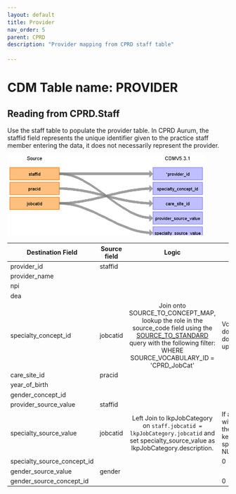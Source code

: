 ```yaml
---
layout: default
title: Provider
nav_order: 5
parent: CPRD
description: "Provider mapping from CPRD staff table"

---
```


# CDM Table name: PROVIDER

## Reading from CPRD.Staff

Use the staff table to populate the provider table. In CPRD Aurum, the staffid field represents the unique identifier given to the practice staff member entering the data, it does not necessarily represent the provider.  

![](images/provider.png)

| Destination Field | Source field | Logic | Comment field |
| --- | --- | :---: | --- |
| provider_id | staffid |  |  |
| provider_name |  |  |  |
| npi |  |  |  |
| dea |  |  |  |
| specialty_concept_id | jobcatid | Join onto SOURCE_TO_CONCEPT_MAP, lookup the role in the source_code field using the [SOURCE_TO_STANDARD](https://github.com/OHDSI/ETL-LambdaBuilder/blob/master/docs/Standard%20Queries/SOURCE_TO_STANDARD.sql) query with the following filter:    WHERE SOURCE_VOCABULARY_ID = 'CPRD_JobCat'| Vocabulary located in docs folder at path docs/CPRD_Aurum/vocab updates |
| care_site_id | pracid |  |  |
| year_of_birth |  |  |  |
| gender_concept_id |  |  |  |
| provider_source_value | staffid |  |  |
| specialty_source_value | jobcatid | Left Join to lkpJobCategory on `staff.jobcatid = lkpJobCategory.jobcatid` and set specialty_source_value as lkpJobCategory.description. | If a staffed has a jobcatid without a description in the lkpJobCategory table, keep them and set specialty_source_value to NULL|
| specialty_source_concept_id |  |  | 0 |
| gender_source_value | gender |  |  |
| gender_source_concept_id |  |  | 0 |
